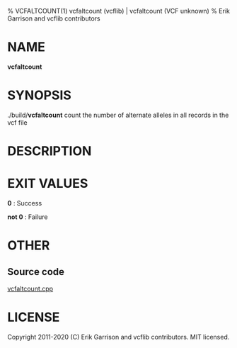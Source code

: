 % VCFALTCOUNT(1) vcfaltcount (vcflib) | vcfaltcount (VCF unknown)
% Erik Garrison and vcflib contributors

# NAME

**vcfaltcount**

# SYNOPSIS

./build/**vcfaltcount** <vcf file> count the number of alternate alleles in all records in the vcf file

# DESCRIPTION







# EXIT VALUES

**0**
: Success

**not 0**
: Failure

# OTHER

## Source code

[vcfaltcount.cpp](https://github.com/vcflib/vcflib/blob/master/src/vcfaltcount.cpp)

# LICENSE

Copyright 2011-2020 (C) Erik Garrison and vcflib contributors. MIT licensed.

<!--
  Created with ./scripts/bin2md.rb scripts/bin2md-template.erb
-->
